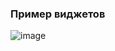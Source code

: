 ### Пример виджетов


![image](https://github.com/DmPanf/PyQt6_Video_Frames_Cutting_v2/assets/99917230/c7d577ca-3ce7-406f-80a0-ce044b74f703)
